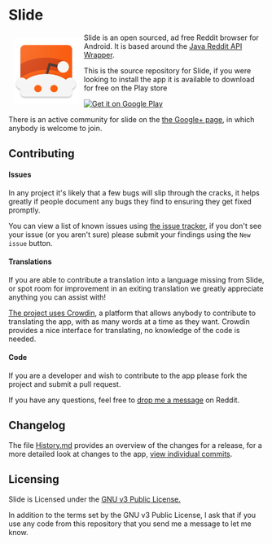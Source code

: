 # Slide

<img src="app/src/main/res/drawable-xhdpi/ic_launcher.png" align="left"
    hspace="10" vspace="10">

Slide is an open sourced, ad free Reddit browser for Android. It is based around
the [Java Reddit API Wrapper](https://github.com/thatJavaNerd/JRAW).

This is the source repository for Slide, if you were looking to install the app
it is available to download for free on the Play store

[![Get it on Google Play](
    https://developer.android.com/images/brand/en_generic_rgb_wo_45.png)](
    https://play.google.com/store/apps/details?id=me.ccrama.redditslide)

There is an active community for slide on the
[the Google+ page](https://plus.google.com/communities/100681783215868345226),
in which anybody is welcome to join.

## Contributing

#### Issues

In any project it's likely that a few bugs will slip through the cracks, it
helps greatly if people document any bugs they find to ensuring they get fixed
promptly.

You can view a list of known issues using [the issue tracker](
https://github.com/ccrama/Slide/issues), if you don't see your issue (or you
aren't sure) please submit your findings using the `New issue` button.

#### Translations

If you are able to contribute a translation into a language missing from Slide,
or spot room for improvement in an exiting translation we greatly appreciate
anything you can assist with!

[The project uses Crowdin](https://crowdin.com/project/slide-for-reddit),
a platform that allows anybody to contribute to translating the app, with as
many words at a time as they want. Crowdin provides a nice interface for
translating, no knowledge of the code is needed.

#### Code

If you are a developer and wish to contribute to the app please fork the project
and submit a pull request.

If you have any questions, feel free to [drop me a message](
https://www.reddit.com/user/ccrama) on Reddit.

## Changelog

The file [History.md](History.md) provides an overview of the changes for a
release, for a more detailed look at changes to the app, [view individual
commits](https://github.com/ccrama/Slide/commits/master).

## Licensing

Slide is Licensed under the [GNU v3 Public License.](license.txt)

In addition to the terms set by the GNU v3 Public License, I ask that if you use
any code from this repository that you send me a message to let me know.
